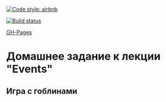 [![Code style: airbnb](https://img.shields.io/badge/code%20style-airbnb-blue.svg?style=flat-square)](https://github.com/airbnb/javascript)

[![Build status](https://ci.appveyor.com/api/projects/status/66hlkcoy0ywqbwbh?svg=true)](https://ci.appveyor.com/project/Cazuist/ajs-8-events-goblim-game)

[GH-Pages](https://cazuist.github.io/ajs-8_events_goblim-game)

# Домашнее задание к лекции "Events"
## Игра с гоблинами
